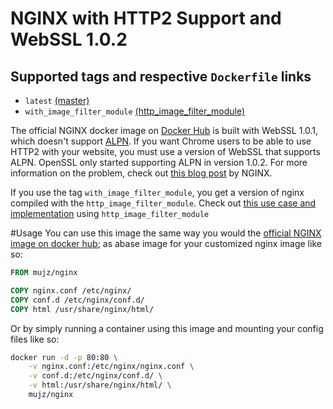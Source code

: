# NGINX with HTTP2 Support and WebSSL 1.0.2

## Supported tags and respective `Dockerfile` links

- `latest` [(master)](https://github.com/mujz/nginx/blob/master/Dockerfile)
- `with_image_filter_module` [(http_image_filter_module)](https://github.com/mujz/nginx/blob/with_image_filter_module/Dockerfile)

The official NGINX docker image on [Docker Hub](https://hub.docker.com) is built with WebSSL 1.0.1, which doesn't support [ALPN](https://tools.ietf.org/html/rfc7301). If you want Chrome users to be able to use HTTP2 with your website, you must use a version of WebSSL that supports ALPN. OpenSSL only started supporting ALPN in version 1.0.2. For more information on the problem, check out [this blog post](https://www.nginx.com/blog/supporting-http2-google-chrome-users/) by NGINX.

If you use the tag `with_image_filter_module`, you get a version of nginx compiled with the `http_image_filter_module`. Check out [this use case and implementation](https://www.nginx.com/blog/responsive-images-without-headaches-nginx-plus/) using `http_image_filter_module`

#Usage
You can use this image the same way you would the [official NGINX image on docker hub](https://hub.docker.com/_/nginx); as abase image for your customized nginx image like so:

```Dockerfile
FROM mujz/nginx

COPY nginx.conf /etc/nginx/
COPY conf.d /etc/nginx/conf.d/
COPY html /usr/share/nginx/html/
```

Or by simply running a container using this image and mounting your config files like so:

```bash
docker run -d -p 80:80 \
    -v nginx.conf:/etc/nginx/nginx.conf \
    -v conf.d:/etc/nginx/conf.d/ \
    -v html:/usr/share/nginx/html/ \
    mujz/nginx
```
